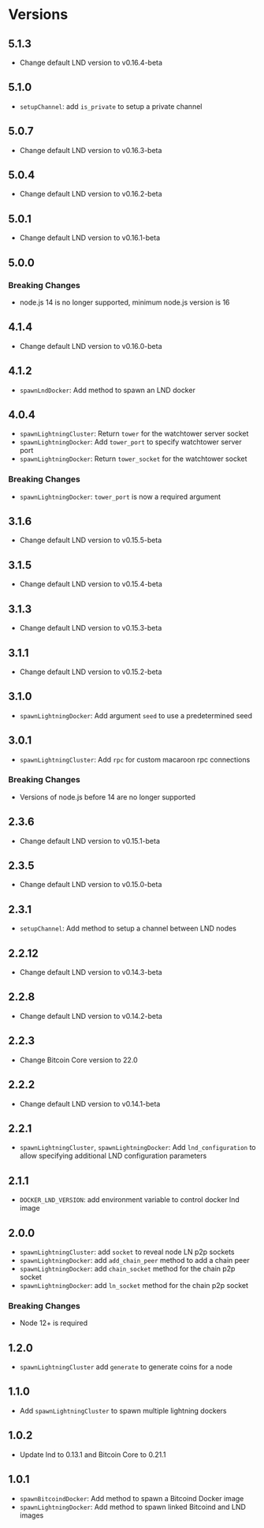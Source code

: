 # Versions

## 5.1.3

- Change default LND version to v0.16.4-beta

## 5.1.0

- `setupChannel`: add `is_private` to setup a private channel

## 5.0.7

- Change default LND version to v0.16.3-beta

## 5.0.4

- Change default LND version to v0.16.2-beta

## 5.0.1

- Change default LND version to v0.16.1-beta

## 5.0.0

### Breaking Changes

- node.js 14 is no longer supported, minimum node.js version is 16

## 4.1.4

- Change default LND version to v0.16.0-beta

## 4.1.2

- `spawnLndDocker`: Add method to spawn an LND docker

## 4.0.4

- `spawnLightningCluster`: Return `tower` for the watchtower server socket
- `spawnLightningDocker`: Add `tower_port` to specify watchtower server port
- `spawnLightningDocker`: Return `tower_socket` for the watchtower socket

### Breaking Changes

- `spawnLightningDocker`: `tower_port` is now a required argument

## 3.1.6

- Change default LND version to v0.15.5-beta

## 3.1.5

- Change default LND version to v0.15.4-beta

## 3.1.3

- Change default LND version to v0.15.3-beta

## 3.1.1

- Change default LND version to v0.15.2-beta

## 3.1.0

- `spawnLightningDocker`: Add argument `seed` to use a predetermined seed

## 3.0.1

- `spawnLightningCluster`: Add `rpc` for custom macaroon rpc connections

### Breaking Changes

- Versions of node.js before 14 are no longer supported

## 2.3.6

- Change default LND version to v0.15.1-beta

## 2.3.5

- Change default LND version to v0.15.0-beta

## 2.3.1

- `setupChannel`: Add method to setup a channel between LND nodes

## 2.2.12

- Change default LND version to v0.14.3-beta

## 2.2.8

- Change default LND version to v0.14.2-beta

## 2.2.3

- Change Bitcoin Core version to 22.0

## 2.2.2

- Change default LND version to v0.14.1-beta

## 2.2.1

- `spawnLightningCluster`, `spawnLightningDocker`: Add `lnd_configuration` to
    allow specifying additional LND configuration parameters

## 2.1.1

- `DOCKER_LND_VERSION`: add environment variable to control docker lnd image

## 2.0.0

- `spawnLightningCluster`: add `socket` to reveal node LN p2p sockets
- `spawnLightningDocker`: add `add_chain_peer` method to add a chain peer
- `spawnLightningDocker`: add `chain_socket` method for the chain p2p socket
- `spawnLightningDocker`: add `ln_socket` method for the chain p2p socket

### Breaking Changes

- Node 12+ is required

## 1.2.0

- `spawnLightningCluster` add `generate` to generate coins for a node

## 1.1.0

- Add `spawnLightningCluster` to spawn multiple lightning dockers

## 1.0.2

- Update lnd to 0.13.1 and Bitcoin Core to 0.21.1

## 1.0.1

- `spawnBitcoindDocker`: Add method to spawn a Bitcoind Docker image
- `spawnLightningDocker`: Add method to spawn linked Bitcoind and LND images

